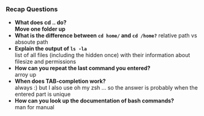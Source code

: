 ### Recap Questions
- **What does cd .. do? <br/> Move one folder up**
- **What is the difference between `cd home/` and `cd /home?`**
relative path vs absoute path
- **Explain the output of `ls -la`**  
list of all files (including the hidden once) with their information about filesize and permissions 
- **How can you repeat the last command you entered?**  
arroy up
- **When does TAB-completion work?**  
always :) but I also use oh my zsh ... so the answer is probably when the entered part is unique
- **How can you look up the documentation of bash commands?**  
man for manual
